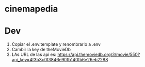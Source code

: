 # cinemapedia

# Dev

1. Copiar el .env.template y renombrarlo a .env
2. Cambir la key de theMovieDb
3. LAs URL de las api es: https://api.themoviedb.org/3/movie/550?api_key=4f3b3c0f3846e90fb140fb6e26eb2288

